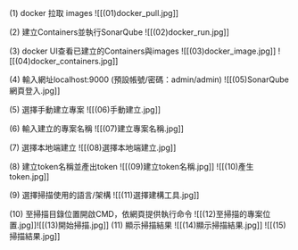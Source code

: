 (1) docker 拉取 images
![[(01)docker_pull.jpg]]

(2) 建立Containers並執行SonarQube
![[(02)docker_run.jpg]]

(3) docker UI查看已建立的Containers與images
![[(03)docker_image.jpg]]
![[(04)docker_containers.jpg]]

(4) 輸入網址localhost:9000 (預設帳號/密碼：admin/admin)
![[(05)SonarQube網頁登入.jpg]]

(5) 選擇手動建立專案
![[(06)手動建立.jpg]]

(6) 輸入建立的專案名稱
![[(07)建立專案名稱.jpg]]

(7) 選擇本地端建立
![[(08)選擇本地端建立.jpg]]

(8) 建立token名稱並產出token
![[(09)建立token名稱.jpg]]
![[(10)產生token.jpg]]

(9) 選擇掃描使用的語言/架構
![[(11)選擇建構工具.jpg]]

(10) 至掃描目錄位置開啟CMD，依網頁提供執行命令
![[(12)至掃描的專案位置.jpg]]![[(13)開始掃描.jpg]]
(11) 顯示掃描結果
![[(14)顯示掃描結果.jpg]]
![[(15)掃描結果.jpg]]

